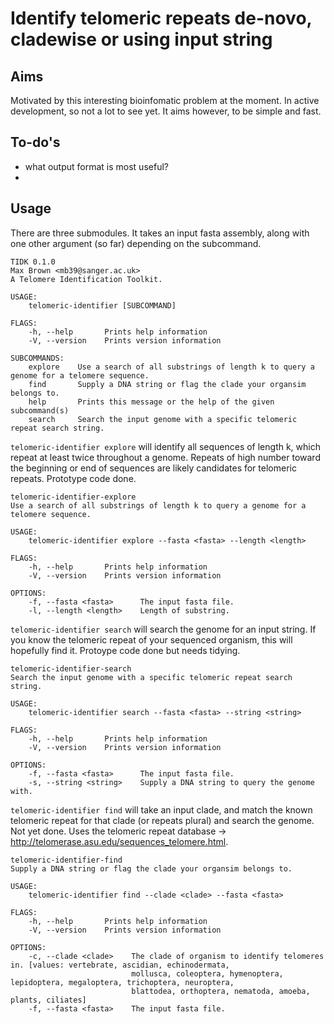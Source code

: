 # Identify telomeric repeats de-novo, cladewise or using input string

## Aims

Motivated by this interesting bioinfomatic problem at the moment. In active development, so not a lot to see yet. It aims however, to be simple and fast. 

## To-do's

- what output format is most useful?
- 

## Usage

There are three submodules. It takes an input fasta assembly, along with one other argument (so far) depending on the subcommand.

```
TIDK 0.1.0
Max Brown <mb39@sanger.ac.uk>
A Telomere Identification Toolkit.

USAGE:
    telomeric-identifier [SUBCOMMAND]

FLAGS:
    -h, --help       Prints help information
    -V, --version    Prints version information

SUBCOMMANDS:
    explore    Use a search of all substrings of length k to query a genome for a telomere sequence.
    find       Supply a DNA string or flag the clade your organsim belongs to.
    help       Prints this message or the help of the given subcommand(s)
    search     Search the input genome with a specific telomeric repeat search string.
```

`telomeric-identifier explore` will identify all sequences of length k, which repeat at least twice throughout a genome. Repeats of high number toward the beginning or end of sequences are likely candidates for telomeric repeats. Prototype code done.

```
telomeric-identifier-explore
Use a search of all substrings of length k to query a genome for a telomere sequence.

USAGE:
    telomeric-identifier explore --fasta <fasta> --length <length>

FLAGS:
    -h, --help       Prints help information
    -V, --version    Prints version information

OPTIONS:
    -f, --fasta <fasta>      The input fasta file.
    -l, --length <length>    Length of substring.
```

`telomeric-identifier search` will search the genome for an input string. If you know the telomeric repeat of your sequenced organism, this will hopefully find it. Protoype code done but needs tidying.

```
telomeric-identifier-search
Search the input genome with a specific telomeric repeat search string.

USAGE:
    telomeric-identifier search --fasta <fasta> --string <string>

FLAGS:
    -h, --help       Prints help information
    -V, --version    Prints version information

OPTIONS:
    -f, --fasta <fasta>      The input fasta file.
    -s, --string <string>    Supply a DNA string to query the genome with.
```

`telomeric-identifier find` will take an input clade, and match the known telomeric repeat for that clade (or repeats plural) and search the genome. Not yet done. Uses the telomeric repeat database -> http://telomerase.asu.edu/sequences_telomere.html.

```
telomeric-identifier-find
Supply a DNA string or flag the clade your organsim belongs to.

USAGE:
    telomeric-identifier find --clade <clade> --fasta <fasta>

FLAGS:
    -h, --help       Prints help information
    -V, --version    Prints version information

OPTIONS:
    -c, --clade <clade>    The clade of organism to identify telomeres in. [values: vertebrate, ascidian, echinodermata,
                           mollusca, coleoptera, hymenoptera, lepidoptera, megaloptera, trichoptera, neuroptera,
                           blattodea, orthoptera, nematoda, amoeba, plants, ciliates]
    -f, --fasta <fasta>    The input fasta file.
```


